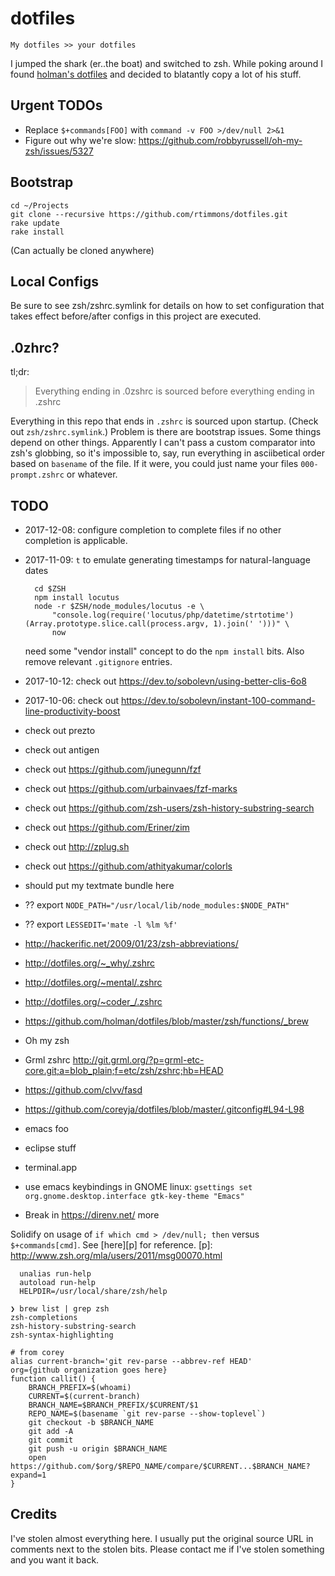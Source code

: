 dotfiles
========

    My dotfiles >> your dotfiles

I jumped the shark (er..the boat) and switched to zsh. While poking around I found [holman's dotfiles](https://github.com/holman/dotfiles) and decided to blatantly copy a lot of his stuff.

Urgent TODOs
------------

- Replace `$+commands[FOO]` with `command -v FOO >/dev/null 2>&1`
- Figure out why we're slow: https://github.com/robbyrussell/oh-my-zsh/issues/5327

Bootstrap
---------

    cd ~/Projects
    git clone --recursive https://github.com/rtimmons/dotfiles.git
    rake update
    rake install

(Can actually be cloned anywhere)

Local Configs
-------------

Be sure to see zsh/zshrc.symlink for details on how to set configuration that takes effect before/after configs in this project are executed.

.0zhrc?
-------

tl;dr:

> Everything ending in .0zshrc is sourced before everything ending in .zshrc

Everything in this repo that ends in `.zshrc` is sourced upon startup. (Check out `zsh/zshrc.symlink`.) Problem is there are bootstrap issues. Some things depend on other things. Apparently I can't pass a custom comparator into zsh's globbing, so it's impossible to, say, run everything in asciibetical order based on `basename` of the file. If it were, you could just name your files `000-prompt.zshrc` or whatever.


TODO
----


- 2017-12-08: configure completion to complete files if no other completion is applicable.
- 2017-11-09: `t` to emulate generating timestamps for natural-language dates

        cd $ZSH
        npm install locutus
        node -r $ZSH/node_modules/locutus -e \
            "console.log(require('locutus/php/datetime/strtotime')(Array.prototype.slice.call(process.argv, 1).join(' ')))" \
            now

    need some "vendor install" concept to do the `npm install` bits. Also remove relevant `.gitignore` entries.

- 2017-10-12: check out https://dev.to/sobolevn/using-better-clis-6o8
- 2017-10-06: check out https://dev.to/sobolevn/instant-100-command-line-productivity-boost
- check out prezto
- check out antigen
- check out https://github.com/junegunn/fzf
- check out https://github.com/urbainvaes/fzf-marks
- check out https://github.com/zsh-users/zsh-history-substring-search
- check out https://github.com/Eriner/zim
- check out http://zplug.sh
- check out https://github.com/athityakumar/colorls
- should put my textmate bundle here
- ?? export `NODE_PATH="/usr/local/lib/node_modules:$NODE_PATH"`
- ?? export `LESSEDIT='mate -l %lm %f'`
- http://hackerific.net/2009/01/23/zsh-abbreviations/
- http://dotfiles.org/~_why/.zshrc
- http://dotfiles.org/~mental/.zshrc
- http://dotfiles.org/~coder_/.zshrc
- https://github.com/holman/dotfiles/blob/master/zsh/functions/_brew
- Oh my zsh
- Grml zshrc <http://git.grml.org/?p=grml-etc-core.git;a=blob_plain;f=etc/zsh/zshrc;hb=HEAD>
- https://github.com/clvv/fasd
- https://github.com/coreyja/dotfiles/blob/master/.gitconfig#L94-L98
- emacs foo
- eclipse stuff
- terminal.app
- use emacs keybindings in GNOME linux: `gsettings set org.gnome.desktop.interface gtk-key-theme "Emacs"`
- Break in https://direnv.net/ more

Solidify on usage of `if which cmd > /dev/null; then` versus `$+commands[cmd]`. See [here][p] for reference.
[p]: http://www.zsh.org/mla/users/2011/msg00070.html


```
  unalias run-help
  autoload run-help
  HELPDIR=/usr/local/share/zsh/help

❯ brew list | grep zsh
zsh-completions
zsh-history-substring-search
zsh-syntax-highlighting
```

```
# from corey
alias current-branch='git rev-parse --abbrev-ref HEAD'
org={github organization goes here}
function callit() {
    BRANCH_PREFIX=$(whoami)
    CURRENT=$(current-branch)
    BRANCH_NAME=$BRANCH_PREFIX/$CURRENT/$1
    REPO_NAME=$(basename `git rev-parse --show-toplevel`)
    git checkout -b $BRANCH_NAME
    git add -A
    git commit
    git push -u origin $BRANCH_NAME
    open https://github.com/$org/$REPO_NAME/compare/$CURRENT...$BRANCH_NAME?expand=1
}
```

Credits
-------

I've stolen almost everything here.  I usually put the original source URL in comments next to the stolen bits.  Please contact me if I've stolen something and you want it back.



